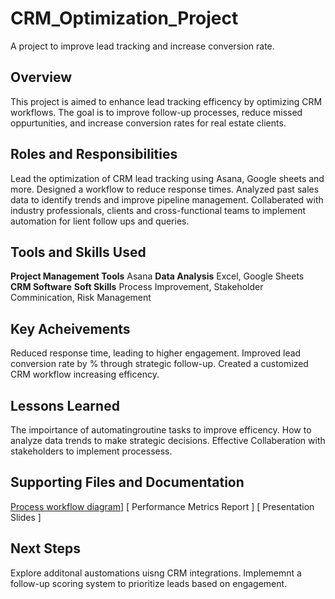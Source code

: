 # CRM_Optimization_Project
A project to improve lead tracking and increase conversion rate.
## Overview 
This project is aimed to enhance lead tracking efficency by optimizing CRM workflows. The goal is to improve follow-up processes, reduce missed oppurtunities, and increase conversion rates for real estate clients.

## Roles and Responsibilities 
Lead the optimization of CRM lead tracking using Asana, Google sheets and more. 
Designed a workflow to reduce response times.
Analyzed past sales data to identify trends and improve pipeline management. 
Collaberated with industry professionals, clients and cross-functional teams to implement automation for lient follow ups and queries. 

## Tools and Skills Used
**Project Management Tools** Asana 
**Data Analysis** Excel, Google Sheets
**CRM Software**
**Soft Skills** Process Improvement, Stakeholder Comminication, Risk Management 

## Key Acheivements 
Reduced response time, leading to higher engagement. 
Improved lead conversion rate by % through strategic follow-up.
Created a customized CRM workflow increasing efficency. 

## Lessons Learned 
The impoirtance of automatingroutine tasks to improve efficency. 
How to analyze data trends to make strategic decisions.
Effective Collaberation with stakeholders to implement processess. 

## Supporting Files and Documentation 
[ Process workflow diagram](https://github.com/users/spmtrey/projects/2)]
[ Performance Metrics Report ]
[ Presentation Slides ] 

## Next Steps
Explore additonal austomations uisng CRM integrations. 
Implememnt a follow-up scoring system to prioritize leads based on engagement. 
